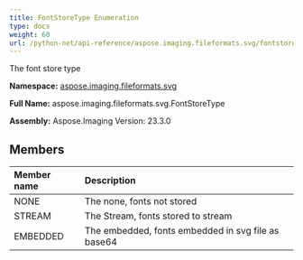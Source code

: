 ```yaml
---
title: FontStoreType Enumeration
type: docs
weight: 60
url: /python-net/api-reference/aspose.imaging.fileformats.svg/fontstoretype/
---
```


The font store type

**Namespace:** [aspose.imaging.fileformats.svg](/imaging/python-net/api-reference/aspose.imaging.fileformats.svg/)

**Full Name:** aspose.imaging.fileformats.svg.FontStoreType

**Assembly:**  Aspose.Imaging Version: 23.3.0

## **Members**
|**Member name**|**Description**|
| :- | :- |
|NONE|The none, fonts not stored|
|STREAM|The Stream, fonts stored to stream|
|EMBEDDED|The embedded, fonts embedded in svg file as base64|
